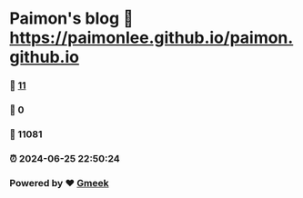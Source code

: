 # Paimon's blog :link: https://paimonlee.github.io/paimon.github.io 
### :page_facing_up: [11](https://paimonlee.github.io/paimon.github.io/tag.html) 
### :speech_balloon: 0 
### :hibiscus: 11081 
### :alarm_clock: 2024-06-25 22:50:24 
### Powered by :heart: [Gmeek](https://github.com/Meekdai/Gmeek)
